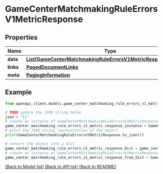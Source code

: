 # GameCenterMatchmakingRuleErrorsV1MetricResponse


## Properties

Name | Type | Description | Notes
------------ | ------------- | ------------- | -------------
**data** | [**List[GameCenterMatchmakingRuleErrorsV1MetricResponseDataInner]**](GameCenterMatchmakingRuleErrorsV1MetricResponseDataInner.md) |  | 
**links** | [**PagedDocumentLinks**](PagedDocumentLinks.md) |  | 
**meta** | [**PagingInformation**](PagingInformation.md) |  | [optional] 

## Example

```python
from openapi_client.models.game_center_matchmaking_rule_errors_v1_metric_response import GameCenterMatchmakingRuleErrorsV1MetricResponse

# TODO update the JSON string below
json = "{}"
# create an instance of GameCenterMatchmakingRuleErrorsV1MetricResponse from a JSON string
game_center_matchmaking_rule_errors_v1_metric_response_instance = GameCenterMatchmakingRuleErrorsV1MetricResponse.from_json(json)
# print the JSON string representation of the object
print(GameCenterMatchmakingRuleErrorsV1MetricResponse.to_json())

# convert the object into a dict
game_center_matchmaking_rule_errors_v1_metric_response_dict = game_center_matchmaking_rule_errors_v1_metric_response_instance.to_dict()
# create an instance of GameCenterMatchmakingRuleErrorsV1MetricResponse from a dict
game_center_matchmaking_rule_errors_v1_metric_response_from_dict = GameCenterMatchmakingRuleErrorsV1MetricResponse.from_dict(game_center_matchmaking_rule_errors_v1_metric_response_dict)
```
[[Back to Model list]](../README.md#documentation-for-models) [[Back to API list]](../README.md#documentation-for-api-endpoints) [[Back to README]](../README.md)


